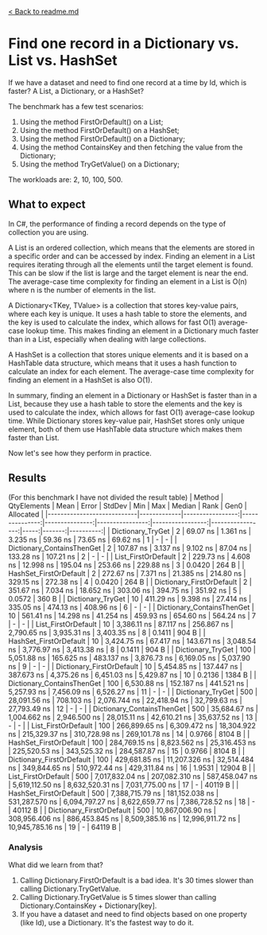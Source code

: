 [< Back to readme.md](./readme.md)


# Find one record in a Dictionary vs. List vs. HashSet
If we have a dataset and need to find one record at a time by Id, which is faster? A List, a Dictionary, or a HashSet?

The benchmark has a few test scenarios:
1. Using the method FirstOrDefault() on a List;
2. Using the method FirstOrDefault() on a HashSet;
3. Using the method FirstOrDefault() on a Dictionary;
4. Using the method ContainsKey and then fetching the value from the Dictionary;
5. Using the method TryGetValue() on a Dictionary;

The workloads are: 2, 10, 100, 500.

## What to expect
In C#, the performance of finding a record depends on the type of collection you are using.

A List<T> is an ordered collection, which means that the elements are stored in a specific order and can be accessed by index.
Finding an element in a List requires iterating through all the elements until the target element is found.
This can be slow if the list is large and the target element is near the end. The average-case time complexity for finding an element in a
List is O(n) where n is the number of elements in the list.

A Dictionary<TKey, TValue> is a collection that stores key-value pairs, where each key is unique. It uses a hash table to store the elements,
and the key is used to calculate the index, which allows for fast O(1) average-case lookup time. This makes finding an element in a Dictionary
much faster than in a List, especially when dealing with large collections.

A HashSet<T> is a collection that stores unique elements and it is based on a HashTable data structure, which means that it uses a hash
function to calculate an index for each element. The average-case time complexity for finding an element in a HashSet is also O(1).

In summary, finding an element in a Dictionary or HashSet is faster than in a List, because they use a hash table to store the elements and the
key is used to calculate the index, which allows for fast O(1) average-case lookup time. While Dictionary stores key-value pair, HashSet stores
only unique element, both of them use HashTable data structure which makes them faster than List.

Now let's see how they perform in practice.


## Results
(For this benchmark I have not divided the result table)
| Method                     | QtyElements |             Mean |          Error |         StdDev |             Min |              Max |           Median | Rank |   Gen0 | Allocated |
|----------------------------|-------------|-----------------:|---------------:|---------------:|----------------:|-----------------:|-----------------:|-----:|-------:|----------:|
| Dictionary_TryGet          | 2           |         69.07 ns |       1.361 ns |       3.235 ns |        59.36 ns |         73.65 ns |         69.62 ns |    1 |      - |         - |
| Dictionary_ContainsThenGet | 2           |        107.87 ns |       3.137 ns |       9.102 ns |        87.04 ns |        133.28 ns |        107.21 ns |    2 |      - |         - |
| List_FirstOrDefault        | 2           |        229.73 ns |       4.608 ns |      12.998 ns |       195.04 ns |        253.66 ns |        229.88 ns |    3 | 0.0420 |     264 B |
| HashSet_FirstOrDefault     | 2           |        272.67 ns |       7.371 ns |      21.385 ns |       214.80 ns |        329.15 ns |        272.38 ns |    4 | 0.0420 |     264 B |
| Dictionary_FirstOrDefault  | 2           |        351.67 ns |       7.034 ns |      18.652 ns |       303.06 ns |        394.75 ns |        351.92 ns |    5 | 0.0572 |     360 B |
| Dictionary_TryGet          | 10          |        411.29 ns |       9.398 ns |      27.414 ns |       335.05 ns |        474.13 ns |        408.96 ns |    6 |      - |         - |
| Dictionary_ContainsThenGet | 10          |        561.41 ns |      14.298 ns |      41.254 ns |       459.93 ns |        654.60 ns |        564.24 ns |    7 |      - |         - |
| List_FirstOrDefault        | 10          |      3,386.11 ns |      87.117 ns |     256.867 ns |     2,790.65 ns |      3,935.31 ns |      3,403.35 ns |    8 | 0.1411 |     904 B |
| HashSet_FirstOrDefault     | 10          |      3,424.75 ns |      67.417 ns |     143.671 ns |     3,048.54 ns |      3,776.97 ns |      3,413.38 ns |    8 | 0.1411 |     904 B |
| Dictionary_TryGet          | 100         |      5,051.88 ns |     165.625 ns |     483.137 ns |     3,876.73 ns |      6,169.05 ns |      5,037.90 ns |    9 |      - |         - |
| Dictionary_FirstOrDefault  | 10          |      5,454.85 ns |     137.447 ns |     387.673 ns |     4,375.26 ns |      6,451.03 ns |      5,429.87 ns |   10 | 0.2136 |    1384 B |
| Dictionary_ContainsThenGet | 100         |      6,530.88 ns |     152.187 ns |     441.521 ns |     5,257.93 ns |      7,456.09 ns |      6,526.27 ns |   11 |      - |         - |
| Dictionary_TryGet          | 500         |     28,091.56 ns |     708.103 ns |   2,076.744 ns |    22,418.94 ns |     32,799.63 ns |     27,793.49 ns |   12 |      - |         - |
| Dictionary_ContainsThenGet | 500         |     35,684.67 ns |   1,004.662 ns |   2,946.500 ns |    28,015.11 ns |     42,610.21 ns |     35,637.52 ns |   13 |      - |         - |
| List_FirstOrDefault        | 100         |    266,899.65 ns |   6,309.472 ns |  18,304.922 ns |   215,329.37 ns |    310,728.98 ns |    269,101.78 ns |   14 | 0.9766 |    8104 B |
| HashSet_FirstOrDefault     | 100         |    284,769.15 ns |   8,823.562 ns |  25,316.453 ns |   225,520.53 ns |    343,525.32 ns |    284,587.87 ns |   15 | 0.9766 |    8104 B |
| Dictionary_FirstOrDefault  | 100         |    429,681.85 ns |  11,207.326 ns |  32,514.484 ns |   349,844.65 ns |    510,972.44 ns |    429,311.84 ns |   16 | 1.9531 |   12904 B |
| List_FirstOrDefault        | 500         |  7,017,832.04 ns | 207,082.310 ns | 587,458.047 ns | 5,619,112.50 ns |  8,632,520.31 ns |  7,031,775.00 ns |   17 |      - |   40119 B |
| HashSet_FirstOrDefault     | 500         |  7,388,715.79 ns | 181,152.038 ns | 531,287.570 ns | 6,094,797.27 ns |  8,622,659.77 ns |  7,386,728.52 ns |   18 |      - |   40112 B |
| Dictionary_FirstOrDefault  | 500         | 10,867,006.90 ns | 308,956.406 ns | 886,453.845 ns | 8,509,385.16 ns | 12,996,911.72 ns | 10,945,785.16 ns |   19 |      - |   64119 B |

### Analysis
What did we learn from that?

1. Calling Dictionary.FirstOrDefault is a bad idea. It's 30 times slower than calling Dictionary.TryGetValue.
2. Calling Dictionary.TryGetValue is 5 times slower than calling Dictionary.ContainsKey + Dictionary[key].
3. If you have a dataset and need to find objects based on one property (like Id), use a Dictionary. It's the fastest way to do it. 


